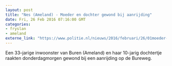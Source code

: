 ```yaml
---
layout: post
title: "Nes (Ameland) - Moeder en dochter gewond bij aanrijding"
date: Fri, 26 Feb 2016 07:16:00 GMT
categories: 
- fryslan 
- ameland 
externe_link: "https://www.politie.nl/nieuws/2016/februari/26/01moeder-en-dochter-gewond-bij-aanrijding.html"
---
```


Een 33–jarige inwoonster van Buren (Ameland) en haar 10-jarig dochtertje raakten donderdagmorgen gewond bij een aanrijding op de Bureweg.
